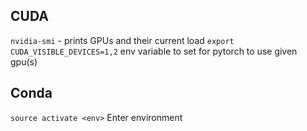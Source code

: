 ## CUDA

`nvidia-smi` - prints GPUs and their current load
`export CUDA_VISIBLE_DEVICES=1,2` env variable to set for pytorch to use given gpu(s)

## Conda

`source activate <env>` Enter environment

<!--stackedit_data:
eyJoaXN0b3J5IjpbLTEwODcxNTAxNjhdfQ==
-->
